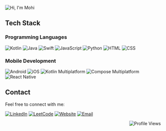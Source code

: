 <!--
**MohammadFeyzian/MohammadFeyzian** is a ✨ _special_ ✨ repository because its `README.md` (this file) appears on your GitHub profile.
-->


![Hi, I'm Mohi](assets/greeting.svg)


## Tech Stack

### Programming Languages
![Kotlin](https://img.shields.io/badge/Kotlin-0095D5?style=for-the-badge&logo=kotlin&logoColor=white)
![Java](https://img.shields.io/badge/Java-ED8B00?style=for-the-badge&logo=java&logoColor=white)
![Swift](https://img.shields.io/badge/Swift-FA7343?style=for-the-badge&logo=swift&logoColor=white)
![JavaScript](https://img.shields.io/badge/JavaScript-F7DF1E?style=for-the-badge&logo=javascript&logoColor=black)
![Python](https://img.shields.io/badge/Python-3776AB?style=for-the-badge&logo=python&logoColor=white)
![HTML](https://img.shields.io/badge/HTML5-E34F26?style=for-the-badge&logo=html5&logoColor=white)
![CSS](https://img.shields.io/badge/CSS3-1572B6?style=for-the-badge&logo=css3&logoColor=white)

### Mobile Development
![Android](https://img.shields.io/badge/Android-3DDC84?style=for-the-badge&logo=android&logoColor=white)
![iOS](https://img.shields.io/badge/iOS-000000?style=for-the-badge&logo=ios&logoColor=white)
![Kotlin Multiplatform](https://img.shields.io/badge/Kotlin%20Multiplatform-7F52FF?style=for-the-badge&logo=kotlin&logoColor=white)
![Compose Multiplatform](https://img.shields.io/badge/Compose%20Multiplatform-4285F4?style=for-the-badge&logo=jetpack-compose&logoColor=white)
![React Native](https://img.shields.io/badge/React%20Native-20232A?style=for-the-badge&logo=react&logoColor=61DAFB)


## Contact

Feel free to connect with me:

[![LinkedIn](https://img.shields.io/badge/LinkedIn-0A66C2?style=for-the-badge&logo=linkedin&logoColor=white)](https://www.linkedin.com/in/mohammadfeyzian/)
[![LeetCode](https://img.shields.io/badge/LeetCode-FFA116?style=for-the-badge&logo=leetcode&logoColor=black)](https://leetcode.com/u/mohammadfeyzian/)
[![Website](https://img.shields.io/badge/Website-000000?style=for-the-badge&logo=About.me&logoColor=white)](https://mohifeyzian.com/)
[![Email](https://img.shields.io/badge/Email-D14836?style=for-the-badge&logo=gmail&logoColor=white)](mailto:mohammad.feyzian@gmail.com)


<div align="right">
  <img src="https://komarev.com/ghpvc/?username=MohiFayden&style=for-the-badge" alt="Profile Views"/>
</div>
